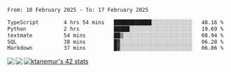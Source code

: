 <!--START_SECTION:waka-->

```txt
From: 10 February 2025 - To: 17 February 2025

TypeScript        4 hrs 54 mins   ████████████░░░░░░░░░░░░░   48.16 %
Python            2 hrs           █████░░░░░░░░░░░░░░░░░░░░   19.69 %
textmate          54 mins         ██▒░░░░░░░░░░░░░░░░░░░░░░   08.94 %
SQL               38 mins         █▓░░░░░░░░░░░░░░░░░░░░░░░   06.28 %
Markdown          37 mins         █▓░░░░░░░░░░░░░░░░░░░░░░░   06.06 %
```

<!--END_SECTION:waka-->
<a href="https://github.com/anuraghazra/github-readme-stats">
  <img align="left" src="https://github-readme-stats.vercel.app/api?username=Tanesan&count_private=true&show_icons=true" />
<img align="left" src="https://github-readme-stats.vercel.app/api/top-langs/?username=Tanesan" />
</a>

[![ktanemur's 42 stats](https://badge42.vercel.app/api/v2/cl1wslf6s002109l771rng2w8/stats?cursusId=21&coalitionId=62)](https://github.com/JaeSeoKim/badge42)
